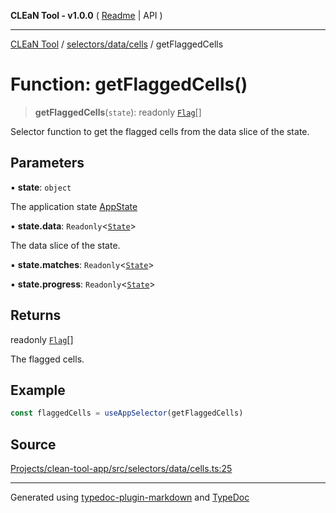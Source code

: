 **CLEaN Tool - v1.0.0** ( [Readme](../../../../README.md) \| API )

***

[CLEaN Tool](../../../../modules.md) / [selectors/data/cells](../README.md) / getFlaggedCells

# Function: getFlaggedCells()

> **getFlaggedCells**(`state`): readonly [`Flag`](../../../../lib/fp/Flag/interfaces/Flag.md)[]

Selector function to get the flagged cells from the data slice of the state.

## Parameters

▪ **state**: `object`

The application state [AppState](../../../../app/store/type-aliases/AppState.md)

▪ **state.data**: `Readonly`\<[`State`](../../../../features/sheet/reducers/interfaces/State.md)\>

The data slice of the state.

▪ **state.matches**: `Readonly`\<[`State`](../../../progress/paths/private/interfaces/State.md)\>

▪ **state.progress**: `Readonly`\<[`State`](../../../progress/paths/private/interfaces/State.md)\>

## Returns

readonly [`Flag`](../../../../lib/fp/Flag/interfaces/Flag.md)[]

The flagged cells.

## Example

```ts
const flaggedCells = useAppSelector(getFlaggedCells)
```

## Source

[Projects/clean-tool-app/src/selectors/data/cells.ts:25](https://github.com/yuckyh/clean-tool-app/)

***

Generated using [typedoc-plugin-markdown](https://www.npmjs.com/package/typedoc-plugin-markdown) and [TypeDoc](https://typedoc.org/)
